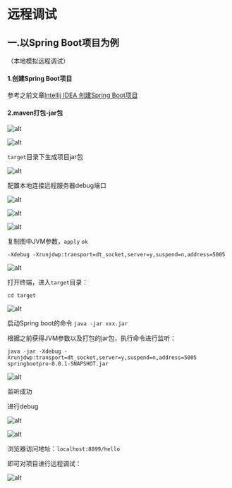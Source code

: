# 远程调试

## 一.以Spring Boot项目为例

（本地模拟远程调试）

#### 1.创建Spring Boot项目

参考之前文章[Intellij IDEA 创建Spring Boot项目]()



#### 2.maven打包-jar包

![alt](https://github.com/coder-kk596/md_img/blob/master/springbootremote_img/%E5%B1%8F%E5%B9%95%E5%BF%AB%E7%85%A7%202019-07-16%20%E4%B8%8B%E5%8D%888.07.15.png?raw=true)

![alt](https://github.com/coder-kk596/md_img/blob/master/springbootremote_img/%E5%B1%8F%E5%B9%95%E5%BF%AB%E7%85%A7%202019-07-16%20%E4%B8%8B%E5%8D%888.13.19.png?raw=true)



`target`目录下生成项目jar包

![alt](https://github.com/coder-kk596/md_img/blob/master/springbootremote_img/%E5%B1%8F%E5%B9%95%E5%BF%AB%E7%85%A7%202019-07-16%20%E4%B8%8B%E5%8D%888.17.44.png?raw=true)



配置本地连接远程服务器debug端口

![alt](https://github.com/coder-kk596/md_img/blob/master/springbootremote_img/%E5%B1%8F%E5%B9%95%E5%BF%AB%E7%85%A7%202019-07-16%20%E4%B8%8B%E5%8D%888.24.19.png?raw=true)



![alt](https://github.com/coder-kk596/md_img/blob/master/springbootremote_img/%E5%B1%8F%E5%B9%95%E5%BF%AB%E7%85%A7%202019-07-16%20%E4%B8%8B%E5%8D%888.41.53.png?raw=true)



![alt](https://github.com/coder-kk596/md_img/blob/master/springbootremote_img/%E5%B1%8F%E5%B9%95%E5%BF%AB%E7%85%A7%202019-07-16%20%E4%B8%8B%E5%8D%8811.56.10.png?raw=true)



复制图中JVM参数，`apply` `ok`

 `-Xdebug -Xrunjdwp:transport=dt_socket,server=y,suspend=n,address=5005`

![alt](https://github.com/coder-kk596/md_img/blob/master/springbootremote_img/%E5%B1%8F%E5%B9%95%E5%BF%AB%E7%85%A7%202019-07-16%20%E4%B8%8B%E5%8D%8811.58.49.png?raw=true)



打开终端，进入`target`目录：

`cd target`

![alt](https://github.com/coder-kk596/md_img/blob/master/springbootremote_img/%E5%B1%8F%E5%B9%95%E5%BF%AB%E7%85%A7%202019-07-17%20%E4%B8%8A%E5%8D%8812.06.01.png?raw=true)



启动Spring boot的命令 `java -jar xxx.jar`

根据之前获得JVM参数以及打包的jar包，执行命令进行监听：

`java -jar -Xdebug -Xrunjdwp:transport=dt_socket,server=y,suspend=n,address=5005 springbootpro-0.0.1-SNAPSHOT.jar `

![alt](https://github.com/coder-kk596/md_img/blob/master/springbootremote_img/%E5%B1%8F%E5%B9%95%E5%BF%AB%E7%85%A7%202019-07-17%20%E4%B8%8A%E5%8D%8812.09.33.png?raw=true)



监听成功

进行debug

![alt](https://github.com/coder-kk596/md_img/blob/master/springbootremote_img/%E5%B1%8F%E5%B9%95%E5%BF%AB%E7%85%A7%202019-07-17%20%E4%B8%8A%E5%8D%8812.14.07.png?raw=true)

![alt](https://github.com/coder-kk596/md_img/blob/master/springbootremote_img/%E5%B1%8F%E5%B9%95%E5%BF%AB%E7%85%A7%202019-07-17%20%E4%B8%8A%E5%8D%8812.16.22.png?raw=true)



浏览器访问地址：`localhost:8899/hello`

即可对项目进行远程调试：

![alt](https://github.com/coder-kk596/md_img/blob/master/springbootremote_img/%E5%B1%8F%E5%B9%95%E5%BF%AB%E7%85%A7%202019-07-17%20%E4%B8%8A%E5%8D%8812.18.10.png?raw=true)



